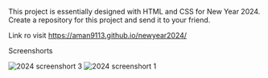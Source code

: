 This project is essentially designed with HTML and CSS for New Year 2024. Create a repository for this project and send it to your friend.

Link ro visit https://aman9113.github.io/newyear2024/

Screenshorts 

![2024 screenshort 3](https://github.com/aman9113/newyear2024/assets/92121302/bcd263a6-e2e8-4ecd-b073-c47cdd27485d)
![2024 screenshort 1](https://github.com/aman9113/newyear2024/assets/92121302/15d4f44d-645c-4422-bd6d-f0f0bfecb218)
